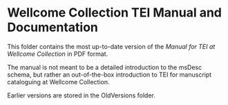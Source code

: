 # Wellcome Collection TEI Manual and Documentation

This folder contains the most up-to-date version of the _Manual for TEI at Wellcome Collection_ in PDF format.

The manual is not meant to be a detailed introduction to the msDesc schema, but rather an out-of-the-box introduction to TEI for manuscript cataloguing at Wellcome Collection.

Earlier versions are stored in the OldVersions folder.

